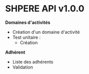# SHPERE API v1.0.0

**Domaines d'activités**

- Création d'un domaine d'activité
- Test unitaire :
	- Création

**Adhérent**

- Liste des adhérents
- Validation

